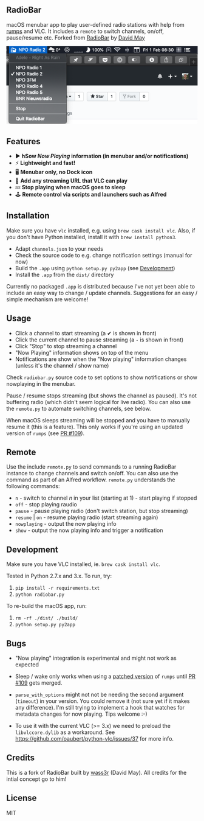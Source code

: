 ## RadioBar

macOS menubar app to play user-defined radio stations with help from [rumps](https://github.com/jaredks/rumps) and VLC. It includes a `remote` to switch channels, on/off, pause/resume etc. Forked from [RadioBar](https://github.com/wass3r/RadioBar) by [David May](https://github.com/wass3r)

![screenshot](screenshot.png)

## Features

- ▶️  **hSow _Now Playing_ information (in menubar and/or notifications)**
- ⚡ **Lightweight and fast!**
- 🖥️ **Menubar only, no Dock icon**
- 🎵 **Add any streaming URL that VLC can play**
- 💤 **Stop playing when macOS goes to sleep**
- 🕹️ **Remote control via scripts and launchers such as Alfred**


## Installation

Make sure you have `vlc` installed, e.g. using `brew cask install vlc`. Also, if you don't have Python installed, install it with `brew install python3`.

- Adapt `channels.json` to your needs
- Check the source code to e.g. change notification settings (manual for now)
- Build the `.app` using `python setup.py py2app` (see [Development](#Development))
- Install the `.app` from the `dist/` directory

Currently no packaged `.app` is distributed because I've not yet been able to include an easy way to change / update channels. Suggestions for an easy / simple mechanism are welcome!

## Usage

- Click a channel to start streaming (a ✔ is shown in front)
- Click the current channel to pause streaming (a `-` is shown in front)
- Click "Stop" to stop streaming a channel
- "Now Playing" information shows on top of the menu
- Notifications are show when the "Now playing" information changes (unless it's the channel / show name)

Check `radiobar.py` source code to set options to show notifications or show nowplaying in the menubar.

Pause / resume stops streaming (but shows the channel as paused). It's not buffering radio (which didn't seem logical for live radio). You can also use the `remote.py` to automate switching channels, see below.

When macOS sleeps streaming will be stopped and you have to manually resume it (this is a feature). This only works if you're using an updated version of `rumps` (see [PR #109](https://github.com/jaredks/rumps/pull/109)).

## Remote

Use the include `remote.py` to send commands to a running RadioBar instance to change channels and switch on/off. You can also use the command as part of an Alfred workflow. `remote.py` understands the following commands:

- `n` - switch to channel _n_ in your list (starting at 1) - start playing if stopped
- `off` - stop playing raudio
- `pause` - pause playing radio (don't switch station, but stop streaming)
- `resume` | `on` - resume playing radio (start streaming again)
- `nowplaying` - output the now playing info 
- `show` - output the now playing info and trigger a notification

## Development

Make sure you have VLC installed, ie. `brew cask install vlc`.

Tested in Python 2.7.x and 3.x. To run, try:

1. `pip install -r requirements.txt`
2. `python radiobar.py`

To re-build the macOS app, run:

1. `rm -rf ./dist/ ./build/`
2. `python setup.py py2app`

## Bugs

- "Now playing" integration is experimental and might not work as expected

- Sleep / wake only works when using a [patched version](https://github.com/mdbraber/rumps) of `rumps` until [PR #109](https://github.com/jaredks/rumps/pull/109) gets merged.

- `parse_with_options` might not not be needing the second argument (`timeout`) in your version. You could remove it (not sure yet if it makes any difference). I'm still trying to implement a hook that watches for metadata changes for now playing. Tips welcome :-)

- To use it with the current VLC (>= 3.x) we need to preload the `libvlccore.dylib` as a workaround. See 
https://github.com/oaubert/python-vlc/issues/37 for more info.

## Credits

This is a fork of RadioBar built by [wass3r](https://github.com/wass3r/RadioBar/) (David May). All credits for the intial concept go to him!

## License
MIT
